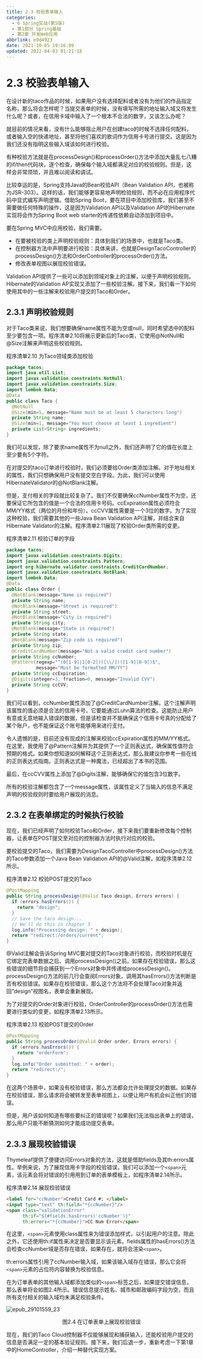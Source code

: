 ```yaml
---
title: 2.3 校验表单输入
categories: 
  - 6 Spring实战(第5版)
  - 第1部分 Spring基础
  - 第2章 开发Web应用
abbrlink: e9d4923
date: 2021-10-05 19:16:09
updated: 2022-04-03 01:21:18
---
```

# 2.3 校验表单输入
在设计新的taco作品的时候，如果用户没有选择配料或者没有为他们的作品指定名称，那么将会怎样呢？当提交表单的时候，没有填写所需的地址输入域又将发生什么呢？或者，在信用卡域中输入了一个根本不合法的数字，又该怎么办呢？

就目前的情况来看，没有什么能够阻止用户在创建taco的时候不选择任何配料，或者输入空的快递地址，甚至将他们喜欢的歌词作为信用卡号进行提交。这是因为我们还没有指明这些输入域该如何进行校验。

有种校验方法就是在processDesign()和processOrder()方法中添加大量乱七八糟的if/then代码块，逐个检查，确保每个输入域都满足对应的校验规则。但是，这样会非常烦琐，并且难以阅读和调试。

比较幸运的是，Spring支持Java的Bean校验API（Bean Validation API，也被称为JSR-303）。这样的话，我们能够更容易地声明检验规则，而不必在应用程序代码中显式编写声明逻辑。借助Spring Boot，要在项目中添加校验库，我们甚至不需要做任何特殊的操作，这是因为Validation API以及Validation API的Hibernate实现将会作为Spring Boot web starter的传递性依赖自动添加到项目中。

要在Spring MVC中应用校验，我们需要。
- 在要被校验的类上声明校验规则：具体到我们的场景中，也就是Taco类。
- 在控制器方法中声明要进行校验：具体来讲，也就是DesignTacoController的processDesign()方法和OrderController的processOrder()方法。
- 修改表单视图以展现校验错误。

Validation API提供了一些可以添加到领域对象上的注解，以便于声明校验规则。Hibernate的Validation AP实现又添加了一些校验注解。接下来，我们看一下如何使用其中的一些注解来校验用户提交的Taco和Order。

## 2.3.1 声明校验规则
对于Taco类来说，我们想要确保name属性不能为空或null，同时希望选中的配料至少要包含一项。程序清单2.10将展示更新后的Taco类，它使用@NotNull和@Size注解来声明这些校验规则。

程序清单2.10 为Taco领域类添加校验

```java
package tacos;
import java.util.List;
import javax.validation.constraints.NotNull;
import javax.validation.constraints.Size;
import lombok.Data;
@Data
public class Taco {
  @NotNull
  @Size(min=5, message="Name must be at least 5 characters long")
  private String name;
  @Size(min=1, message="You must choose at least 1 ingredient")
  private List<String> ingredients;
}
```

我们可以发现，除了要求name属性不为null之外，我们还声明了它的值在长度上至少要有5个字符。

在对提交的taco订单进行校验时，我们必须要给Order类添加注解。对于地址相关的属性，我们只想确保用户没有提交空白字段。为此，我们可以使用HibernateValidator的@NotBlank注解。

但是，支付相关的字段就比较复杂了。我们不仅要确保ccNumber属性不为空，还要保证它所包含的值是一个合法的信用卡号码。ccExpiration属性必须符合MM/YY格式（两位的月份和年份）。ccCVV属性需要是一个3位的数字。为了实现这种校验，我们需要其他的一些Java Bean Validation API注解，并结合来自Hibernate Validator的注解。程序清单2.11展现了校验Order类所需的变更。

程序清单2.11 校验订单的字段

```java
package tacos;
import javax.validation.constraints.Digits;
import javax.validation.constraints.Pattern;
import org.hibernate.validator.constraints.CreditCardNumber;
import javax.validation.constraints.NotBlank;
import lombok.Data;
@Data
public class Order {
  @NotBlank(message="Name is required")
  private String name;
  @NotBlank(message="Street is required")
  private String street;
  @NotBlank(message="City is required")
  private String city;
  @NotBlank(message="State is required")
  private String state;
  @NotBlank(message="Zip code is required")
  private String zip;
  @CreditCardNumber(message="Not a valid credit card number")
  private String ccNumber;
  @Pattern(regexp="^(0[1-9]|1[0-2])([\\/])([1-9][0-9])$",
           message="Must be formatted MM/YY")
  private String ccExpiration;
  @Digits(integer=3, fraction=0, message="Invalid CVV")
  private String ccCVV;
}
```

我们可以看到，ccNumber属性添加了@CreditCardNumber注解。这个注解声明该属性的值必须是合法的信用卡号，它要能通过Luhn算法的检查。这能防止用户有意或无意地输入错误的数据，但是该检查并不能确保这个信用卡号真的分配给了某个账户，也不能保证这个账号能够用来进行支付。

令人遗憾的是，目前还没有现成的注解来校验ccExpiration属性的MM/YY格式。在这里，我使用了@Pattern注解并为其提供了一个正则表达式，确保属性值符合预期的格式。如果你想知道如何解释这个正则表达式，那么我建议你参考一些在线的正则表达式指南。正则表达式是一种魔法，已经超出了本书的范围。

最后，在ccCVV属性上添加了@Digits注解，能够确保它的值包含3位数字。

所有的校验注解都包含了一个message属性，该属性定义了当输入的信息不满足声明的校验规则时要给用户展现的消息。

## 2.3.2 在表单绑定的时候执行校验
现在，我们已经声明了如何校验Taco和Order，接下来我们要重新修改每个控制器，让表单在POST提交至对应的控制器方法时执行对应的校验。

要校验提交的Taco，我们需要为DesignTacoController中processDesign()方法的Taco参数添加一个Java Bean Validation API的@Valid注解，如程序清单2.12所示。

程序清单2.12 校验POST提交的Taco

```java
@PostMapping
public String processDesign(@Valid Taco design, Errors errors) {
  if (errors.hasErrors()) {
    return "design";
  }
  // Save the taco design...
  // We'll do this in chapter 3
  log.info("Processing design: " + design);
  return "redirect:/orders/current";
}
```

@Valid注解会告诉Spring MVC要对提交的Taco对象进行校验，而校验时机是在它绑定完表单数据之后、调用processDesign()之前。如果存在校验错误，那么这些错误的细节将会捕获到一个Errors对象中并传递给processDesign()。processDesign()方法的前几行会查阅Errors对象，调用其hasErrors()方法判断是否有校验错误。如果存在校验错误，那么这个方法将不会处理Taco对象并返回“design”视图名，表单会重新展现。

为了对提交的Order对象进行校验，OrderController的processOrder()方法也需要进行类似的变更，如程序清单2.13所示。

程序清单2.13 校验POST提交的Order

```java
@PostMapping
public String processOrder(@Valid Order order, Errors errors) {
  if (errors.hasErrors()) {
    return "orderForm";
  }
  log.info("Order submitted: " + order);
  return "redirect:/";
}
```

在这两个场景中，如果没有校验错误，那么方法都会允许处理提交的数据。如果存在校验错误，那么请求将会被转发至表单视图上，以便让用户有机会纠正他们的错误。

但是，用户该如何知道有哪些要纠正的错误呢？如果我们无法指出表单上的错误，那么用户只能不断猜测如何才能成功提交表单。

## 2.3.3 展现校验错误
Thymeleaf提供了便捷访问Errors对象的方法，这就是借助fields及其th:errors属性。举例来说，为了展现信用卡字段的校验错误，我们可以添加一个`<span>`元素，该元素会将对错误的引用用到订单的表单模板上，如程序清单2.14所示。

程序清单2.14 展现校验错误

```html
<label for="ccNumber">Credit Card #: </label>
<input type="text" th:field="*{ccNumber}"/>
<span class="validationError"
      th:if="${#fields.hasErrors('ccNumber')}"
      th:errors="*{ccNumber}">CC Num Error</span>
```

在这里，`<span>`元素使用class属性来为错误添加样式，以引起用户的注意。除此之外，它还使用th:if属性来决定是否要显示该元素。fields属性的hasErrors()方法会检查ccNumber域是否存在错误，如果存在，就将会渲染`<span>`。

th:errors属性引用了ccNumber输入域，如果该输入域存在错误，那么它会将`<span>`元素的占位符内容替换为校验信息。

在为订单表单的其他输入域都添加类似的`<span>`标签之后，如果提交错误信息，那么表单将会如图2.4所示。错误信息提示姓名、城市和邮政编码字段为空，而且所有支付相关的输入域均未满足校验条件。

![epub_29101559_23](https://gitee.com/XiaoLan223/images/raw/master/Blog/Sum/20211005191607.jpeg)

<center>图2.4 在订单表单上展现校验错误</center>

现在，我们的Taco Cloud控制器不仅能够展现和捕获输入，还能校验用户提交的信息是否满足一定的基本验证规则。接下来，我们后退一步，重新考虑一下第1章中的HomeController，介绍一种替代实现方案。

